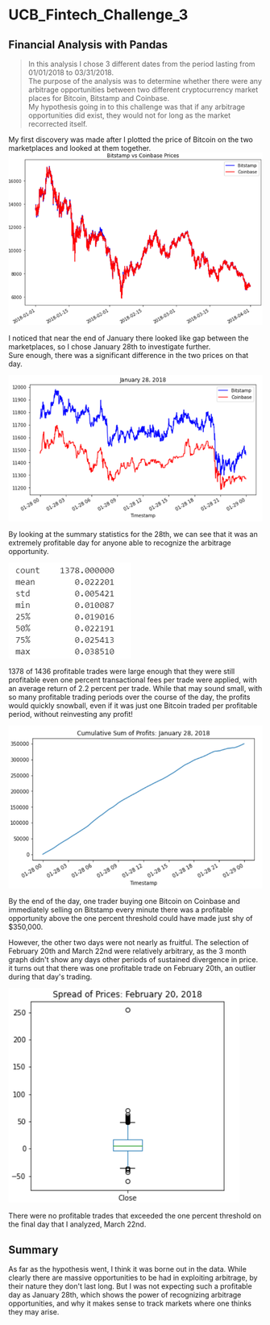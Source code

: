 # UCB_Fintech_Challenge_3
## Financial Analysis with Pandas
>In this analysis I chose 3 different dates from the period lasting from 01/01/2018 to 03/31/2018.  
The purpose of the analysis was to determine whether there were any arbitrage opportunities between two different cryptocurrency market places for Bitcoin, Bitstamp and Coinbase.  
My hypothesis going in to this challenge was that if any arbitrage opportunities did exist, they would not for long as the market recorrected itself.

My first discovery was made after I plotted the price of Bitcoin on the two marketplaces and looked at them together.  
![3monthgraph](Resources/Images/3monthgraph.PNG)

I noticed that near the end of January there looked like gap between the marketplaces, so I chose January 28th to investigate further.  
Sure enough, there was a significant difference in the two prices on that day.  

![jan28graph](Resources/Images/Jan28graph.PNG)  

By looking at the summary statistics for the 28th, we can see that it was an extremely profitable day for anyone able to recognize the arbitrage opportunity.  

![jan28summarystats](Resources/Images/summarystatsjan28.PNG)

1378 of 1436 profitable trades were large enough that they were still profitable even one percent transactional fees per trade were applied, with an average return of 2.2 percent per trade. While that may sound small, with so many profitable trading periods over the course of the day, the profits would quickly snowball, even if it was just one Bitcoin traded per profitable period, without reinvesting any profit!

![jan28cumsumprofit](Resources/Images/jan28cumsumgraph.PNG)

By the end of the day, one trader buying one Bitcoin on Coinbase and immediately selling on Bitstamp every minute there was a profitable opportunity above the one percent threshold could have made just shy of $350,000.  

However, the other two days were not nearly as fruitful. The selection of February 20th and March 22nd were relatively arbitrary, as the 3 month graph didn't show any days other periods of sustained divergence in price. it turns out that there was one profitable trade on February 20th, an outlier during that day's trading.

![feb20boxplot](Resources/Images/feb20boxplot.PNG)

There were no profitable trades that exceeded the one percent threshold on the final day that I analyzed, March 22nd.

## Summary

As far as the hypothesis went, I think it was borne out in the data. While clearly there are massive opportunities to be had in exploiting arbitrage, by their nature they don't last long. But I was not expecting such a profitable day as January 28th, which shows the power of recognizing arbitrage opportunities, and why it makes sense to track markets where one thinks they may arise.